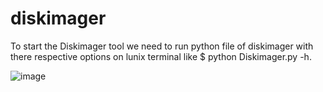 # diskimager
To start the Diskimager tool we need to run python file of diskimager with there respective options on lunix terminal like $ python Diskimager.py  -h.

![image](https://user-images.githubusercontent.com/43442910/46864701-05dc1080-cdd0-11e8-9e7a-d06e1829fe1b.png)
